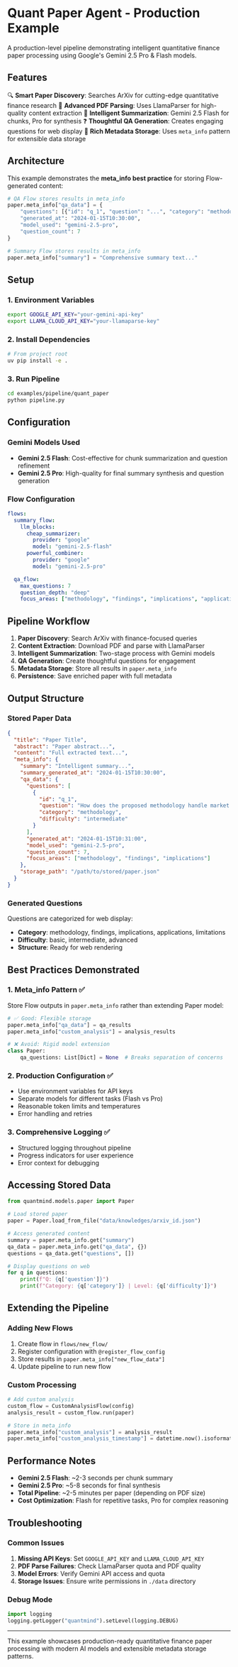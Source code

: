 # Quant Paper Agent - Production Example

A production-level pipeline demonstrating intelligent quantitative finance paper processing using Google's Gemini 2.5 Pro & Flash models.

## Features

🔍 **Smart Paper Discovery**: Searches ArXiv for cutting-edge quantitative finance research
📄 **Advanced PDF Parsing**: Uses LlamaParser for high-quality content extraction
🧠 **Intelligent Summarization**: Gemini 2.5 Flash for chunks, Pro for synthesis
❓ **Thoughtful QA Generation**: Creates engaging questions for web display
💾 **Rich Metadata Storage**: Uses `meta_info` pattern for extensible data storage

## Architecture

This example demonstrates the **meta_info best practice** for storing Flow-generated content:

```python
# QA Flow stores results in meta_info
paper.meta_info["qa_data"] = {
    "questions": [{"id": "q_1", "question": "...", "category": "methodology"}],
    "generated_at": "2024-01-15T10:30:00",
    "model_used": "gemini-2.5-pro",
    "question_count": 7
}

# Summary Flow stores results in meta_info
paper.meta_info["summary"] = "Comprehensive summary text..."
```

## Setup

### 1. Environment Variables

```bash
export GOOGLE_API_KEY="your-gemini-api-key"
export LLAMA_CLOUD_API_KEY="your-llamaparse-key"
```

### 2. Install Dependencies

```bash
# From project root
uv pip install -e .
```

### 3. Run Pipeline

```bash
cd examples/pipeline/quant_paper
python pipeline.py
```

## Configuration

### Gemini Models Used

- **Gemini 2.5 Flash**: Cost-effective for chunk summarization and question refinement
- **Gemini 2.5 Pro**: High-quality for final summary synthesis and question generation

### Flow Configuration

```yaml
flows:
  summary_flow:
    llm_blocks:
      cheap_summarizer:
        provider: "google"
        model: "gemini-2.5-flash"
      powerful_combiner:
        provider: "google"
        model: "gemini-2.5-pro"

  qa_flow:
    max_questions: 7
    question_depth: "deep"
    focus_areas: ["methodology", "findings", "implications", "applications", "limitations"]
```

## Pipeline Workflow

1. **Paper Discovery**: Search ArXiv with finance-focused queries
2. **Content Extraction**: Download PDF and parse with LlamaParser
3. **Intelligent Summarization**: Two-stage process with Gemini models
4. **QA Generation**: Create thoughtful questions for engagement
5. **Metadata Storage**: Store all results in `paper.meta_info`
6. **Persistence**: Save enriched paper with full metadata

## Output Structure

### Stored Paper Data

```json
{
  "title": "Paper Title",
  "abstract": "Paper abstract...",
  "content": "Full extracted text...",
  "meta_info": {
    "summary": "Intelligent summary...",
    "summary_generated_at": "2024-01-15T10:30:00",
    "qa_data": {
      "questions": [
        {
          "id": "q_1",
          "question": "How does the proposed methodology handle market volatility?",
          "category": "methodology",
          "difficulty": "intermediate"
        }
      ],
      "generated_at": "2024-01-15T10:31:00",
      "model_used": "gemini-2.5-pro",
      "question_count": 7,
      "focus_areas": ["methodology", "findings", "implications"]
    },
    "storage_path": "/path/to/stored/paper.json"
  }
}
```

### Generated Questions

Questions are categorized for web display:

- **Category**: methodology, findings, implications, applications, limitations
- **Difficulty**: basic, intermediate, advanced
- **Structure**: Ready for web rendering

## Best Practices Demonstrated

### 1. Meta_info Pattern ✅

Store Flow outputs in `paper.meta_info` rather than extending Paper model:

```python
# ✅ Good: Flexible storage
paper.meta_info["qa_data"] = qa_results
paper.meta_info["custom_analysis"] = analysis_results

# ❌ Avoid: Rigid model extension
class Paper:
    qa_questions: List[Dict] = None  # Breaks separation of concerns
```

### 2. Production Configuration ✅

- Use environment variables for API keys
- Separate models for different tasks (Flash vs Pro)
- Reasonable token limits and temperatures
- Error handling and retries

### 3. Comprehensive Logging ✅

- Structured logging throughout pipeline
- Progress indicators for user experience
- Error context for debugging

## Accessing Stored Data

```python
from quantmind.models.paper import Paper

# Load stored paper
paper = Paper.load_from_file("data/knowledges/arxiv_id.json")

# Access generated content
summary = paper.meta_info.get("summary")
qa_data = paper.meta_info.get("qa_data", {})
questions = qa_data.get("questions", [])

# Display questions on web
for q in questions:
    print(f"Q: {q['question']}")
    print(f"Category: {q['category']} | Level: {q['difficulty']}")
```

## Extending the Pipeline

### Adding New Flows

1. Create flow in `flows/new_flow/`
2. Register configuration with `@register_flow_config`
3. Store results in `paper.meta_info["new_flow_data"]`
4. Update pipeline to run new flow

### Custom Processing

```python
# Add custom analysis
custom_flow = CustomAnalysisFlow(config)
analysis_result = custom_flow.run(paper)

# Store in meta_info
paper.meta_info["custom_analysis"] = analysis_result
paper.meta_info["custom_analysis_timestamp"] = datetime.now().isoformat()
```

## Performance Notes

- **Gemini 2.5 Flash**: ~2-3 seconds per chunk summary
- **Gemini 2.5 Pro**: ~5-8 seconds for final synthesis
- **Total Pipeline**: ~2-5 minutes per paper (depending on PDF size)
- **Cost Optimization**: Flash for repetitive tasks, Pro for complex reasoning

## Troubleshooting

### Common Issues

1. **Missing API Keys**: Set `GOOGLE_API_KEY` and `LLAMA_CLOUD_API_KEY`
2. **PDF Parse Failures**: Check LlamaParser quota and PDF quality
3. **Model Errors**: Verify Gemini API access and quota
4. **Storage Issues**: Ensure write permissions in `./data` directory

### Debug Mode

```python
import logging
logging.getLogger("quantmind").setLevel(logging.DEBUG)
```

---

This example showcases production-ready quantitative finance paper processing with modern AI models and extensible metadata storage patterns.
